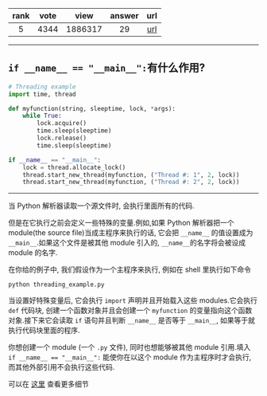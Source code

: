 
| rank | vote | view | answer | url |
|:-:|:-:|:-:|:-:|:-:|
|5|4344|1886317|29| [url](http://stackoverflow.com/questions/419163/what-does-if-name-main-do) |
***

## `if __name__ == "__main__":`有什么作用?

```python
# Threading example
import time, thread

def myfunction(string, sleeptime, lock, *args):
    while True:
        lock.acquire()
        time.sleep(sleeptime)
        lock.release()
        time.sleep(sleeptime)

if __name__ == "__main__":
    lock = thread.allocate_lock()
    thread.start_new_thread(myfunction, ("Thread #: 1", 2, lock))
    thread.start_new_thread(myfunction, ("Thread #: 2", 2, lock))
```

***

当 Python 解析器读取一个源文件时, 会执行里面所有的代码.

但是在它执行之前会定义一些特殊的变量.例如,如果 Python 解析器把一个 module(the source file)当成主程序来执行的话, 它会把 `__name__` 的值设置成为 `__main__`.如果这个文件是被其他 module 引入的, `__name__`的名字将会被设成 module 的名字.

在你给的例子中, 我们假设作为一个主程序来执行, 例如在 shell 里执行如下命令

```shell
python threading_example.py
```

当设置好特殊变量后, 它会执行 `import` 声明并且开始载入这些 modules.它会执行 `def` 代码块, 创建一个函数对象并且会创建一个 `myfunction` 的变量指向这个函数对象.接下来它会读取 `if` 语句并且判断 `__name__` 是否等于 `__main__`, 如果等于就执行代码块里面的程序.

你想创建一个 module (一个 `.py` 文件), 同时也想能够被其他 module 引用.填入 `if __name__ == "__main__":` 能使你在以这个 module 作为主程序时才会执行, 而其他外部引用不会执行这些代码.

可以在 [这里](http://ibiblio.org/g2swap/byteofpython/read/module-name.html) 查看更多细节